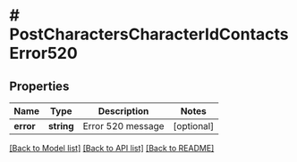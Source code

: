 # # PostCharactersCharacterIdContactsError520

## Properties

Name | Type | Description | Notes
------------ | ------------- | ------------- | -------------
**error** | **string** | Error 520 message | [optional]

[[Back to Model list]](../../README.md#models) [[Back to API list]](../../README.md#endpoints) [[Back to README]](../../README.md)
